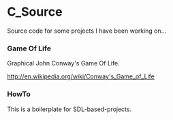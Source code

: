 # C_Source

Source code for some projects I have been working on...

### Game Of Life

Graphical John Conway's Game Of Life.

http://en.wikipedia.org/wiki/Conway's_Game_of_Life

### HowTo

This is a boilerplate for SDL-based-projects.

